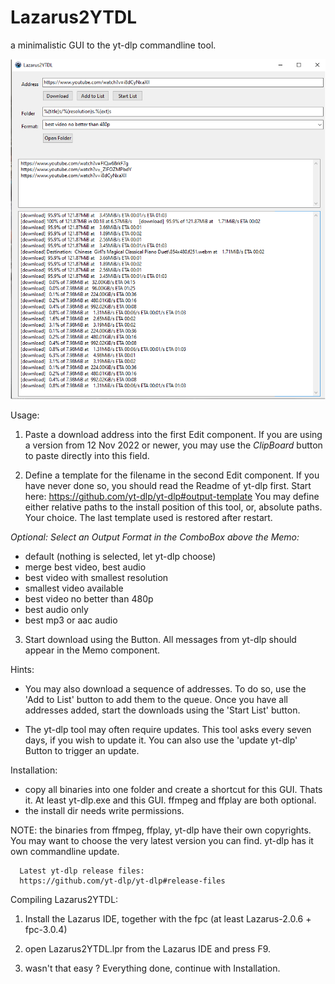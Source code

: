 # Lazarus2YTDL
a minimalistic GUI to the yt-dlp commandline tool.

![alt text](doc/Lazarus2YTDL.png)

Usage:
1. Paste a download address into the first Edit component.
   If you are using a version from 12 Nov 2022 or newer,
   you may use the _ClipBoard_ button to paste directly into this field.

2. Define a template for the filename in the second Edit
   component. If you have never done so, you should read
   the Readme of yt-dlp first. Start here:
       https://github.com/yt-dlp/yt-dlp#output-template
   You may define either relative paths to the install position
   of this tool, or, absolute paths. Your choice.
   The last template used is restored after restart.

_Optional: Select an Output Format in the ComboBox above the Memo:_
* default (nothing is selected, let yt-dlp choose)
* merge best video, best audio
* best video with smallest resolution
* smallest video available
* best video no better than 480p
* best audio only
* best mp3 or aac audio

3. Start download using the Button. All messages from
   yt-dlp should appear in the Memo component.

Hints:
- You may also download a sequence of addresses.
  To do so, use the 'Add to List' button to add them to the queue.
  Once you have all addresses added, start the downloads using the
  'Start List' button.

- The yt-dlp tool may often require updates. This tool asks every
  seven days, if you wish to update it. You can also use the
  'update yt-dlp' Button to trigger an update. 



Installation:
- copy all binaries into one folder and create a shortcut for
  this GUI. Thats it. At least yt-dlp.exe and this GUI.
  ffmpeg and ffplay are both optional.
- the install dir needs write permissions.
  
NOTE: the binaries from ffmpeg, ffplay, yt-dlp have their own
      copyrights. You may want to choose the very latest version
      you can find. yt-dlp has it own commandline update.

      Latest yt-dlp release files:
      https://github.com/yt-dlp/yt-dlp#release-files


Compiling Lazarus2YTDL:
1. Install the Lazarus IDE, together with the fpc (at least Lazarus-2.0.6 + fpc-3.0.4)

2. open Lazarus2YTDL.lpr from the Lazarus IDE and press F9.

3. wasn't that easy ? Everything done, continue with Installation.

